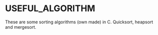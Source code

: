 # USEFUL_ALGORITHM
These are some sorting algorithms (own made) in C.
Quicksort, heapsort and mergesort.

